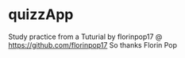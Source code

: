 # quizzApp

Study practice from a Tuturial by florinpop17 @ https://github.com/florinpop17
So thanks Florin Pop
